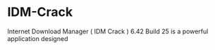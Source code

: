 # IDM-Crack
Internet Download Manager ( IDM Crack ) 6.42 Build 25 is a powerful application designed
